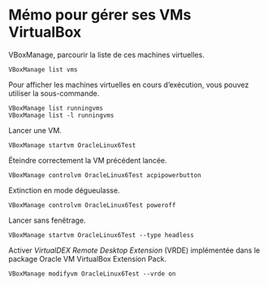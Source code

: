# Mémo pour gérer ses VMs VirtualBox

VBoxManage, parcourir la liste de ces machines virtuelles.

```
VBoxManage list vms
```

Pour afficher les machines virtuelles en cours d’exécution, vous pouvez utiliser la sous-commande.

```
VBoxManage list runningvms
VBoxManage list -l runningvms
```

Lancer une VM.

```
VBoxManage startvm OracleLinux6Test
```

Éteindre correctement la VM précédent lancée.

```
VBoxManage controlvm OracleLinux6Test acpipowerbutton
```

Extinction en mode dégueulasse.

```
VBoxManage controlvm OracleLinux6Test poweroff
```

Lancer sans fenêtrage.

```
VBoxManage startvm OracleLinux6Test --type headless
```

Activer *VirtualDEX Remote Desktop Extension* (VRDE) implémentée dans le package Oracle VM VirtualBox Extension Pack.

```
VBoxManage modifyvm OracleLinux6Test --vrde on
```